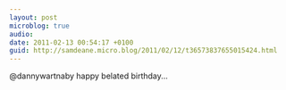 ```yaml
---
layout: post
microblog: true
audio: 
date: 2011-02-13 00:54:17 +0100
guid: http://samdeane.micro.blog/2011/02/12/t36573837655015424.html
---
```

@dannywartnaby happy belated birthday...

